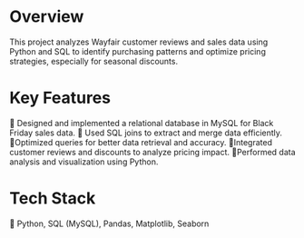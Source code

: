 # Overview
This project analyzes Wayfair customer reviews and sales data using Python and SQL to identify purchasing patterns and optimize pricing strategies, especially for seasonal discounts.

# Key Features
🔹 Designed and implemented a relational database in MySQL for Black Friday sales data.
🔹 Used SQL joins to extract and merge data efficiently.
🔹Optimized queries for better data retrieval and accuracy.
🔹Integrated customer reviews and discounts to analyze pricing impact.
🔹Performed data analysis and visualization using Python.
# Tech Stack
🔹 Python, SQL (MySQL), Pandas, Matplotlib, Seaborn
